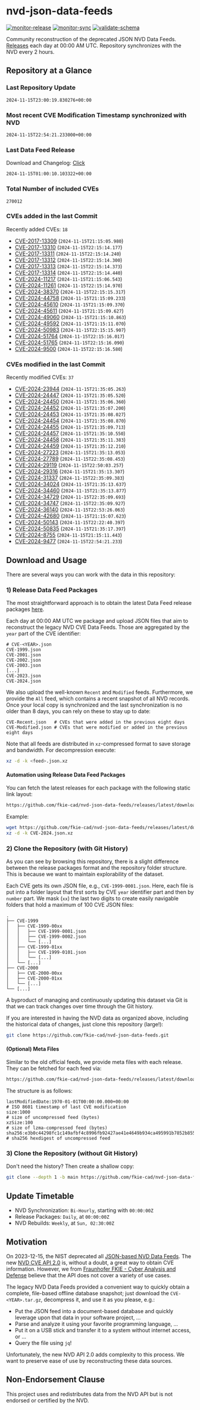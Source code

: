 # nvd-json-data-feeds

[![monitor-release](https://github.com/fkie-cad/nvd-json-data-feeds/actions/workflows/monitor_release.yml/badge.svg)](https://github.com/fkie-cad/nvd-json-data-feeds/actions/workflows/monitor_release.yml)
[![monitor-sync](https://github.com/fkie-cad/nvd-json-data-feeds/actions/workflows/monitor_sync.yml/badge.svg)](https://github.com/fkie-cad/nvd-json-data-feeds/actions/workflows/monitor_sync.yml)
[![validate-schema](https://github.com/fkie-cad/nvd-json-data-feeds/actions/workflows/validate_schema.yml/badge.svg)](https://github.com/fkie-cad/nvd-json-data-feeds/actions/workflows/validate_schema.yml)

Community reconstruction of the deprecated JSON NVD Data Feeds.
[Releases](https://github.com/fkie-cad/nvd-json-data-feeds/releases/latest) each day at 00:00 AM UTC.
Repository synchronizes with the NVD every 2 hours.

## Repository at a Glance

### Last Repository Update

```plain
2024-11-15T23:00:19.830276+00:00
```

### Most recent CVE Modification Timestamp synchronized with NVD

```plain
2024-11-15T22:54:21.233000+00:00
```

### Last Data Feed Release

Download and Changelog: [Click](https://github.com/fkie-cad/nvd-json-data-feeds/releases/latest)

```plain
2024-11-15T01:00:10.103322+00:00
```

### Total Number of included CVEs

```plain
270012
```

### CVEs added in the last Commit

Recently added CVEs: `18`

- [CVE-2017-13309](CVE-2017/CVE-2017-133xx/CVE-2017-13309.json) (`2024-11-15T21:15:05.980`)
- [CVE-2017-13310](CVE-2017/CVE-2017-133xx/CVE-2017-13310.json) (`2024-11-15T22:15:14.177`)
- [CVE-2017-13311](CVE-2017/CVE-2017-133xx/CVE-2017-13311.json) (`2024-11-15T22:15:14.240`)
- [CVE-2017-13312](CVE-2017/CVE-2017-133xx/CVE-2017-13312.json) (`2024-11-15T22:15:14.300`)
- [CVE-2017-13313](CVE-2017/CVE-2017-133xx/CVE-2017-13313.json) (`2024-11-15T22:15:14.373`)
- [CVE-2017-13314](CVE-2017/CVE-2017-133xx/CVE-2017-13314.json) (`2024-11-15T22:15:14.440`)
- [CVE-2024-11217](CVE-2024/CVE-2024-112xx/CVE-2024-11217.json) (`2024-11-15T21:15:06.543`)
- [CVE-2024-11261](CVE-2024/CVE-2024-112xx/CVE-2024-11261.json) (`2024-11-15T22:15:14.970`)
- [CVE-2024-38370](CVE-2024/CVE-2024-383xx/CVE-2024-38370.json) (`2024-11-15T22:15:15.317`)
- [CVE-2024-44758](CVE-2024/CVE-2024-447xx/CVE-2024-44758.json) (`2024-11-15T21:15:09.233`)
- [CVE-2024-45610](CVE-2024/CVE-2024-456xx/CVE-2024-45610.json) (`2024-11-15T21:15:09.370`)
- [CVE-2024-45611](CVE-2024/CVE-2024-456xx/CVE-2024-45611.json) (`2024-11-15T21:15:09.627`)
- [CVE-2024-49060](CVE-2024/CVE-2024-490xx/CVE-2024-49060.json) (`2024-11-15T21:15:10.863`)
- [CVE-2024-49592](CVE-2024/CVE-2024-495xx/CVE-2024-49592.json) (`2024-11-15T21:15:11.070`)
- [CVE-2024-50983](CVE-2024/CVE-2024-509xx/CVE-2024-50983.json) (`2024-11-15T22:15:15.907`)
- [CVE-2024-51764](CVE-2024/CVE-2024-517xx/CVE-2024-51764.json) (`2024-11-15T22:15:16.017`)
- [CVE-2024-51765](CVE-2024/CVE-2024-517xx/CVE-2024-51765.json) (`2024-11-15T22:15:16.090`)
- [CVE-2024-9500](CVE-2024/CVE-2024-95xx/CVE-2024-9500.json) (`2024-11-15T22:15:16.580`)


### CVEs modified in the last Commit

Recently modified CVEs: `37`

- [CVE-2024-23944](CVE-2024/CVE-2024-239xx/CVE-2024-23944.json) (`2024-11-15T21:35:05.263`)
- [CVE-2024-24447](CVE-2024/CVE-2024-244xx/CVE-2024-24447.json) (`2024-11-15T21:35:05.520`)
- [CVE-2024-24450](CVE-2024/CVE-2024-244xx/CVE-2024-24450.json) (`2024-11-15T21:35:06.360`)
- [CVE-2024-24452](CVE-2024/CVE-2024-244xx/CVE-2024-24452.json) (`2024-11-15T21:35:07.200`)
- [CVE-2024-24453](CVE-2024/CVE-2024-244xx/CVE-2024-24453.json) (`2024-11-15T21:35:08.027`)
- [CVE-2024-24454](CVE-2024/CVE-2024-244xx/CVE-2024-24454.json) (`2024-11-15T21:35:08.870`)
- [CVE-2024-24455](CVE-2024/CVE-2024-244xx/CVE-2024-24455.json) (`2024-11-15T21:35:09.713`)
- [CVE-2024-24457](CVE-2024/CVE-2024-244xx/CVE-2024-24457.json) (`2024-11-15T21:35:10.550`)
- [CVE-2024-24458](CVE-2024/CVE-2024-244xx/CVE-2024-24458.json) (`2024-11-15T21:35:11.383`)
- [CVE-2024-24459](CVE-2024/CVE-2024-244xx/CVE-2024-24459.json) (`2024-11-15T21:35:12.210`)
- [CVE-2024-27223](CVE-2024/CVE-2024-272xx/CVE-2024-27223.json) (`2024-11-15T21:35:13.053`)
- [CVE-2024-27789](CVE-2024/CVE-2024-277xx/CVE-2024-27789.json) (`2024-11-15T22:35:08.453`)
- [CVE-2024-29119](CVE-2024/CVE-2024-291xx/CVE-2024-29119.json) (`2024-11-15T22:50:03.257`)
- [CVE-2024-29316](CVE-2024/CVE-2024-293xx/CVE-2024-29316.json) (`2024-11-15T21:35:13.307`)
- [CVE-2024-31337](CVE-2024/CVE-2024-313xx/CVE-2024-31337.json) (`2024-11-15T22:35:09.383`)
- [CVE-2024-34024](CVE-2024/CVE-2024-340xx/CVE-2024-34024.json) (`2024-11-15T21:35:13.637`)
- [CVE-2024-34460](CVE-2024/CVE-2024-344xx/CVE-2024-34460.json) (`2024-11-15T21:35:13.877`)
- [CVE-2024-34729](CVE-2024/CVE-2024-347xx/CVE-2024-34729.json) (`2024-11-15T22:35:09.693`)
- [CVE-2024-34747](CVE-2024/CVE-2024-347xx/CVE-2024-34747.json) (`2024-11-15T22:35:09.927`)
- [CVE-2024-36140](CVE-2024/CVE-2024-361xx/CVE-2024-36140.json) (`2024-11-15T22:53:26.063`)
- [CVE-2024-42680](CVE-2024/CVE-2024-426xx/CVE-2024-42680.json) (`2024-11-15T21:15:07.623`)
- [CVE-2024-50143](CVE-2024/CVE-2024-501xx/CVE-2024-50143.json) (`2024-11-15T22:22:40.397`)
- [CVE-2024-50835](CVE-2024/CVE-2024-508xx/CVE-2024-50835.json) (`2024-11-15T21:35:17.397`)
- [CVE-2024-8755](CVE-2024/CVE-2024-87xx/CVE-2024-8755.json) (`2024-11-15T21:15:11.443`)
- [CVE-2024-9477](CVE-2024/CVE-2024-94xx/CVE-2024-9477.json) (`2024-11-15T22:54:21.233`)


## Download and Usage

There are several ways you can work with the data in this repository:

### 1) Release Data Feed Packages

The most straightforward approach is to obtain the latest Data Feed release packages [here](https://github.com/fkie-cad/nvd-json-data-feeds/releases/latest).

Each day at 00:00 AM UTC we package and upload JSON files that aim to reconstruct the legacy NVD CVE Data Feeds.
Those are aggregated by the `year` part of the CVE identifier:

```
# CVE-<YEAR>.json
CVE-1999.json
CVE-2001.json
CVE-2002.json
CVE-2003.json
[...]
CVE-2023.json
CVE-2024.json
```

We also upload the well-known `Recent` and `Modified` feeds.
Furthermore, we provide the `All` feed, which contains a recent snapshot of all NVD records.
Once your local copy is synchronized and the last synchronization is no older than 8 days, you can rely on these to stay up to date:

```plain
CVE-Recent.json   # CVEs that were added in the previous eight days
CVE-Modified.json # CVEs that were modified or added in the previous eight days
```

Note that all feeds are distributed in `xz`-compressed format to save storage and bandwidth.
For decompression execute:

```sh
xz -d -k <feed>.json.xz
```

#### Automation using Release Data Feed Packages

You can fetch the latest releases for each package with the following static link layout:

```sh
https://github.com/fkie-cad/nvd-json-data-feeds/releases/latest/download/CVE-<YEAR>.json.xz
```

Example:

```sh
wget https://github.com/fkie-cad/nvd-json-data-feeds/releases/latest/download/CVE-2024.json.xz
xz -d -k CVE-2024.json.xz
```

### 2) Clone the Repository (with Git History)

As you can see by browsing this repository, there is a slight difference between the release packages format and the repository folder structure.
This is because we want to maintain explorability of the dataset.

Each CVE gets its own JSON file, e.g., `CVE-1999-0001.json`.
Here, each file is put into a folder layout that first sorts by CVE `year` identifier part and then by `number` part.
We mask (`xx`) the last two digits to create easily navigable folders that hold a maximum of 100 CVE JSON files:

```plain
.
├── CVE-1999
│   ├── CVE-1999-00xx
│   │   ├── CVE-1999-0001.json
│   │   ├── CVE-1999-0002.json
│   │   └── [...]
│   ├── CVE-1999-01xx
│   │   ├── CVE-1999-0101.json
│   │   └── [...]
│   └── [...]
├── CVE-2000
│   ├── CVE-2000-00xx
│   ├── CVE-2000-01xx
│   └── [...]
└── [...]
```

A byproduct of managing and continuously updating this dataset via Git is that we can track changes over time through the Git history.

If you are interested in having the NVD data as organized above, including the historical data of changes, just clone this repository (large!):

```sh
git clone https://github.com/fkie-cad/nvd-json-data-feeds.git
```

#### (Optional) Meta Files

Similar to the old official feeds, we provide meta files with each release. They can be fetched for each feed via:

```sh
https://github.com/fkie-cad/nvd-json-data-feeds/releases/latest/download/CVE-<YEAR>.meta
```

The structure is as follows:

```plain
lastModifiedDate:1970-01-01T00:00:00.000+00:00                          # ISO 8601 timestamp of last CVE modification
size:1000                                                               # size of uncompressed feed (bytes)
xzSize:100                                                              # size of lzma-compressed feed (bytes)
sha256:e3b0c44298fc1c149afbf4c8996fb92427ae41e4649b934ca495991b7852b855 # sha256 hexdigest of uncompressed feed
```

### 3) Clone the Repository (without Git History)

Don't need the history? Then create a shallow copy:

```sh
git clone --depth 1 -b main https://github.com/fkie-cad/nvd-json-data-feeds.git
```


## Update Timetable

* NVD Synchronization: `Bi-Hourly`, starting with `00:00:00Z`
* Release Packages: `Daily`, at `00:00:00Z`
* NVD Rebuilds: `Weekly`, at `Sun, 02:30:00Z`


## Motivation

On 2023-12-15, the NIST deprecated all [JSON-based NVD Data Feeds](https://nvd.nist.gov/vuln/data-feeds#divRetirementBanner-1).
The new [NVD CVE API 2.0](https://nvd.nist.gov/developers/vulnerabilities) is, without a doubt, a great way to obtain CVE information.
However, we from [Fraunhofer FKIE - Cyber Analysis and Defense](https://www.fkie.fraunhofer.de/en/departments/cad.html) believe that the API does not cover a variety of use cases.

The legacy NVD Data Feeds provided a convenient way to quickly obtain a complete, file-based offline database snapshot; just download the `CVE-<YEAR>.tar.gz`, decompress it, and use it as you please, e.g.:

- Put the JSON feed into a document-based database and quickly leverage upon that data in your software project, ...
- Parse and analyze it using your favorite programming language, ...
- Put it on a USB stick and transfer it to a system without internet access, or ...
- Query the file using `jq`!

Unfortunately, the new NVD API 2.0 adds complexity to this process.
We want to preserve ease of use by reconstructing these data sources.

## Non-Endorsement Clause

This project uses and redistributes data from the NVD API but is not endorsed or certified by the NVD.